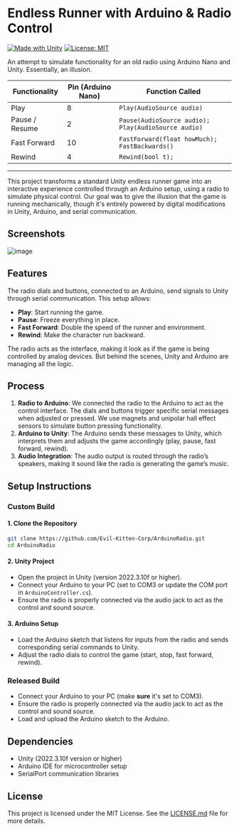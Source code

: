 # Endless Runner with Arduino & Radio Control

[![Made with Unity](https://img.shields.io/badge/Made%20with-Unity-57b9d3.svg?style=flat&logo=unity)](https://unity3d.com)   [![License: MIT](https://img.shields.io/badge/License-MIT-yellow.svg)](https://opensource.org/licenses/MIT)


An attempt to simulate functionality for an old radio using Arduino Nano and Unity. Essentially, an illusion.

| Functionality  | Pin (Arduino Nano) | Function Called                                     |
|----------------|--------------------|-----------------------------------------------------|
| Play           | 8                  | `Play(AudioSource audio)`                           |
| Pause / Resume | 2                  | `Pause(AudioSource audio); Play(AudioSource audio)` |
| Fast Forward   | 10                 | `FastForward(float howMuch); FastBackwards()`       |
| Rewind         | 4                  | `Rewind(bool t);`                                   |

---

This project transforms a standard Unity endless runner game into an interactive experience controlled through an Arduino setup, using a radio to simulate physical control. Our goal was to give the illusion that the game is running mechanically, though it's entirely powered by digital modifications in Unity, Arduino, and serial communication.

## **Screenshots**

![image](https://github.com/user-attachments/assets/ab94571d-c51e-4482-a788-656bb05f7863)

## **Features**

The radio dials and buttons, connected to an Arduino, send signals to Unity through serial communication. This setup allows:
- **Play**: Start running the game.
- **Pause**: Freeze everything in place.
- **Fast Forward**: Double the speed of the runner and environment.
- **Rewind**: Make the character run backward.
  
The radio acts as the interface, making it look as if the game is being controlled by analog devices. But behind the scenes, Unity and Arduino are managing all the logic.

## **Process**

1. **Radio to Arduino**: We connected the radio to the Arduino to act as the control interface. The dials and buttons trigger specific serial messages when adjusted or pressed. We use magnets and unipolar hall effect sensors to simulate button pressing functionality.
2. **Arduino to Unity**: The Arduino sends these messages to Unity, which interprets them and adjusts the game accordingly (play, pause, fast forward, rewind).
3. **Audio Integration**: The audio output is routed through the radio’s speakers, making it sound like the radio is generating the game’s music.

## **Setup Instructions**

### Custom Build

#### **1. Clone the Repository**
```bash
git clone https://github.com/Evil-Kitten-Corp/ArduinoRadio.git
cd ArduinoRadio
```

#### **2. Unity Project**

- Open the project in Unity (version 2022.3.10f or higher).
- Connect your Arduino to your PC (set to COM3 or update the COM port in `ArduinoController.cs`).
- Ensure the radio is properly connected via the audio jack to act as the control and sound source.

#### **3. Arduino Setup**

- Load the Arduino sketch that listens for inputs from the radio and sends corresponding serial commands to Unity.
- Adjust the radio dials to control the game (start, stop, fast forward, rewind).

### Released Build

- Connect your Arduino to your PC (make **sure** it's set to COM3).
- Ensure the radio is properly connected via the audio jack to act as the control and sound source.
- Load and upload the Arduino sketch to the Arduino.

## Dependencies

- Unity (2022.3.10f version or higher)
- Arduino IDE for microcontroller setup
- SerialPort communication libraries

## License

This project is licensed under the MIT License. See the [LICENSE.md](LICENSE.md) file for more details.
